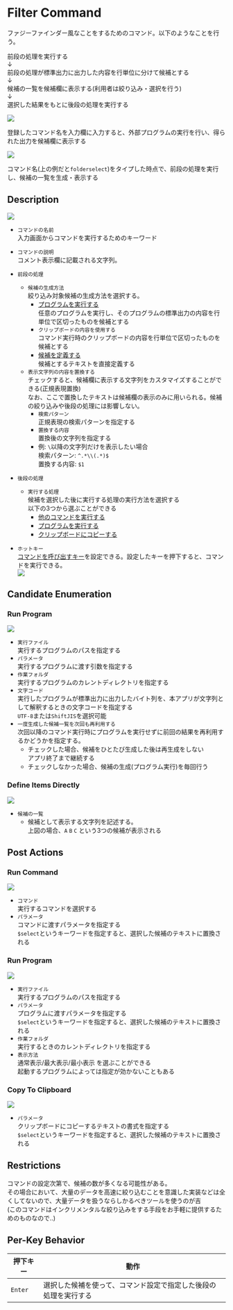 # Filter Command

ファジーファインダー風なことをするためのコマンド。以下のようなことを行う。

前段の処理を実行する  
↓  
前段の処理が標準出力に出力した内容を行単位に分けて候補とする  
↓  
候補の一覧を候補欄に表示する(利用者は絞り込み・選択を行う)  
↓  
選択した結果をもとに後段の処理を実行する

![](../image/filtercommand.svg)

登録したコマンド名を入力欄に入力すると、外部プログラムの実行を行い、得られた出力を候補欄に表示する

![](../image/sample-filtercommand.png)

コマンド名(上の例だと`folderselect`)をタイプした時点で、前段の処理を実行し、候補の一覧を生成・表示する

## Description

![](../image/edit-filtercommand.png)

- `コマンドの名前`  
入力画面からコマンドを実行するためのキーワード
- `コマンドの説明`  
コメント表示欄に記載される文字列。

- `前段の処理`
  - `候補の生成方法`  
絞り込み対象候補の生成方法を選択する。  
      - [プログラムを実行する](/user-command/filter.md#run-program)  
任意のプログラムを実行し、そのプログラムの標準出力の内容を行単位で区切ったものを候補とする
      - `クリップボードの内容を使用する`  
コマンド実行時のクリップボードの内容を行単位で区切ったものを候補とする
      - [候補を定義する](/user-command/filter.md#define-items-directly)  
候補とするテキストを直接定義する
  - `表示文字列の内容を置換する`  
チェックすると、候補欄に表示する文字列をカスタマイズすることができる(正規表現置換)  
なお、ここで置換したテキストは候補欄の表示のみに用いられる。候補の絞り込みや後段の処理には影響しない。
    - `検索パターン`  
正規表現の検索パターンを指定する  
    - `置換する内容`  
置換後の文字列を指定する  
    - 例: `\`以降の文字列だけを表示したい場合  
検索パターン: `^.*\\(.*)$`  
置換する内容: `$1`

- `後段の処理`
  - `実行する処理`  
候補を選択した後に実行する処理の実行方法を選択する  
以下の3つから選ぶことができる
    - [他のコマンドを実行する](/user-command/filter.md#run-command)
    - [プログラムを実行する](/user-command/filter.md#id1)
    - [クリップボードにコピーする](/user-command/filter.md#copy-to-clipboard)

- `ホットキー`  
[コマンドを呼び出すキー](/window/command-hotkey)を設定できる。設定したキーを押下すると、コマンドを実行できる。  
![](../image/hotkeyForCommand.png)

## Candidate Enumeration

### Run Program

![](../image/edit-filtercommand-prefilter-subprocess.png)

- `実行ファイル`  
実行するプログラムのパスを指定する
- `パラメータ`  
実行するプログラムに渡す引数を指定する
- `作業フォルダ`  
実行するプログラムのカレントディレクトリを指定する
- `文字コード`  
実行したプログラムが標準出力に出力したバイト列を、本アプリが文字列として解釈するときの文字コードを指定する  
`UTF-8`または`ShiftJIS`を選択可能
- `一度生成した候補一覧を次回も再利用する`  
次回以降のコマンド実行時にプログラムを実行せずに前回の結果を再利用するかどうかを指定する。  
  - チェックした場合、候補をひとたび生成した後は再生成をしない  
アプリ終了まで継続する
  - チェックしなかった場合、候補の生成(プログラム実行)を毎回行う

### Define Items Directly

![](../image/edit-filtercommand-prefilter-constant.png)

- `候補の一覧`
  - 候補として表示する文字列を記述する。  
上図の場合、`A` `B` `C` という3つの候補が表示される

## Post Actions

### Run Command

![](../image/edit-filtercommand-postfilter-command.png)

- `コマンド`  
実行するコマンドを選択する
- `パラメータ`  
コマンドに渡すパラメータを指定する  
`$select`というキーワードを指定すると、選択した候補のテキストに置換される

### Run Program

![](../image/edit-filtercommand-postfilter-subprocess.png)

- `実行ファイル`  
実行するプログラムのパスを指定する
- `パラメータ`  
プログラムに渡すパラメータを指定する  
`$select`というキーワードを指定すると、選択した候補のテキストに置換される
- `作業フォルダ`  
実行するときのカレントディレクトリを指定する
- `表示方法`  
通常表示/最大表示/最小表示 を選ぶことができる  
起動するプログラムによっては指定が効かないこともある

### Copy To Clipboard

![](../image/edit-filtercommand-postfilter-copy.png)

- `パラメータ`  
クリップボードにコピーするテキストの書式を指定する  
`$select`というキーワードを指定すると、選択した候補のテキストに置換される

## Restrictions

コマンドの設定次第で、候補の数が多くなる可能性がある。  
その場合において、大量のデータを高速に絞り込むことを意識した実装などは全くしてないので、大量データを扱うならしかるべきツールを使うのが吉  
(このコマンドはインクリメンタルな絞り込みをする手段をお手軽に提供するためのものなので..)

## Per-Key Behavior

|押下キー|動作|
|--|--------|
|`Enter`|選択した候補を使って、コマンド設定で指定した後段の処理を実行する|

